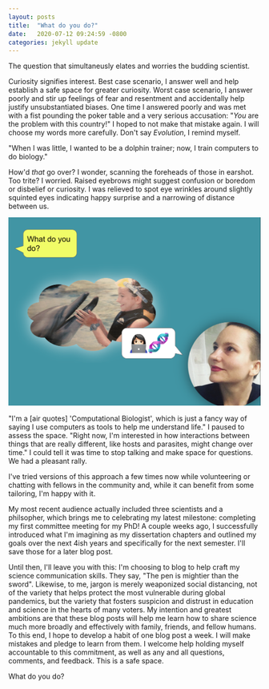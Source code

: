 ```yaml
---
layout: posts
title:  "What do you do?"
date:   2020-07-12 09:24:59 -0800
categories: jekyll update
---
```

The question that simultaneusly elates and worries the budding scientist.  

Curiosity signifies interest.  Best case scenario, I answer well and help establish a safe space for greater curiosity.  Worst case scenario, I answer poorly and stir up feelings of fear and resentment and accidentally help justify unsubstantiated biases.  One time I answered poorly and was met with a fist pounding the poker table and a very serious accusation: "*You* are the problem with this country!" I hoped to not make that mistake again.  I will choose my words more carefully. Don't say *Evolution*, I remind myself.

"When I was little, I wanted to be a dolphin trainer; now, I train computers to do biology." 

How'd *that* go over? I wonder, scanning the foreheads of those in earshot.  Too trite?  I worried. Raised eyebrows might suggest confusion or boredom or disbelief or curiosity.  I was relieved to spot eye wrinkles around slightly squinted eyes indicating happy surprise and a narrowing of distance between us.

!["What do you do?"](/assets/images/intro.png) 

"I'm a [air quotes] 'Computational Biologist', which is just a fancy way of saying I use computers as tools to help me understand life." I paused to assess the space. "Right now, I'm interested in how interactions between things that are really different, like hosts and parasites, might change over time."  I could tell it was time to stop talking and make space for questions. We had a pleasant rally.

I've tried versions of this approach a few times now while volunteering or chatting with fellows in the community and, while it can benefit from some tailoring, I'm happy with it.  

My most recent audience actually included three scientists and a philsopher, which brings me to celebrating my latest milestone: completing my first committee meeting for my PhD!  A couple weeks ago, I successfully introduced what I'm imagining as my dissertation chapters and outlined my goals over the next 4ish years and specifically for the next semester.  I'll save those for a later blog post.

Until then, I'll leave you with this:  I'm choosing to blog to help craft my science communication skills.  They say, "The pen is mightier than the sword". Likewise, to me, jargon is merely weaponized social distancing, not of the variety that helps protect the most vulnerable during global pandemics, but the variety that fosters suspicion and distrust in education and science in the hearts of many voters.  My intention and greatest ambitions are that these blog posts will help me learn how to share science much more broadly and effectively with family, friends, and fellow humans. To this end, I hope to develop a habit of one blog post a week. I will make mistakes and pledge to learn from them. I welcome help holding myself accountable to this commitment, as well as any and all questions, comments, and feedback.  This is a safe space.

What do you do?